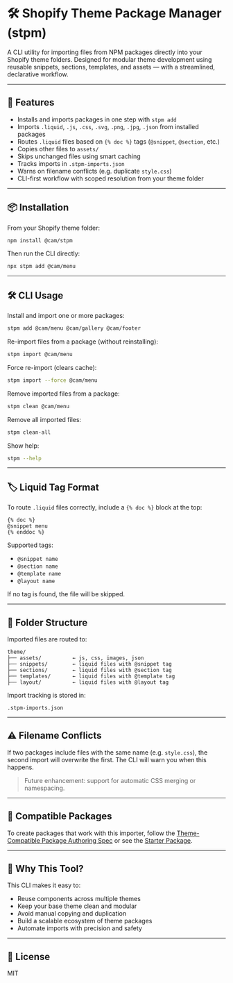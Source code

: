 # 🛠️ Shopify Theme Package Manager (stpm)

A CLI utility for importing files from NPM packages directly into your Shopify theme folders. Designed for modular theme development using reusable snippets, sections, templates, and assets — with a streamlined, declarative workflow.

---

## 🚀 Features

- Installs and imports packages in one step with `stpm add`
- Imports `.liquid`, `.js`, `.css`, `.svg`, `.png`, `.jpg`, `.json` from installed packages
- Routes `.liquid` files based on `{% doc %}` tags (`@snippet`, `@section`, etc.)
- Copies other files to `assets/`
- Skips unchanged files using smart caching
- Tracks imports in `.stpm-imports.json`
- Warns on filename conflicts (e.g. duplicate `style.css`)
- CLI-first workflow with scoped resolution from your theme folder

---

## 📦 Installation

From your Shopify theme folder:

```bash
npm install @cam/stpm
```

Then run the CLI directly:

```bash
npx stpm add @cam/menu
```

---

## 🛠️ CLI Usage

Install and import one or more packages:

```bash
stpm add @cam/menu @cam/gallery @cam/footer
```

Re-import files from a package (without reinstalling):

```bash
stpm import @cam/menu
```

Force re-import (clears cache):

```bash
stpm import --force @cam/menu
```

Remove imported files from a package:

```bash
stpm clean @cam/menu
```

Remove all imported files:

```bash
stpm clean-all
```

Show help:

```bash
stpm --help
```

---

## 🏷️ Liquid Tag Format

To route `.liquid` files correctly, include a `{% doc %}` block at the top:

```liquid
{% doc %}
@snippet menu
{% enddoc %}
```

Supported tags:
- `@snippet name`
- `@section name`
- `@template name`
- `@layout name`

If no tag is found, the file will be skipped.

---

## 📁 Folder Structure

Imported files are routed to:

```
theme/
├── assets/          ← js, css, images, json
├── snippets/        ← liquid files with @snippet tag
├── sections/        ← liquid files with @section tag
├── templates/       ← liquid files with @template tag
├── layout/          ← liquid files with @layout tag
```

Import tracking is stored in:

```
.stpm-imports.json
```

---

## ⚠️ Filename Conflicts

If two packages include files with the same name (e.g. `style.css`), the second import will overwrite the first. The CLI will warn you when this happens.

> Future enhancement: support for automatic CSS merging or namespacing.

---

## 🧪 Compatible Packages

To create packages that work with this importer, follow the [Theme-Compatible Package Authoring Spec](https://github.com/cam/stpm/blob/main/PACKAGE_AUTHORING.md) or see the [Starter Package](https://github.com/Cam/starter-package).

---

## 🧠 Why This Tool?

This CLI makes it easy to:

- Reuse components across multiple themes
- Keep your base theme clean and modular
- Avoid manual copying and duplication
- Build a scalable ecosystem of theme packages
- Automate imports with precision and safety

---

## 🧹 License

MIT